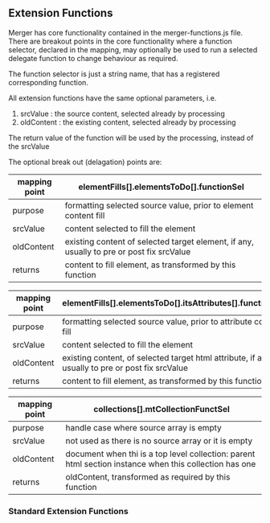 ## Extension Functions

Merger has core functionality contained in the merger-functions.js file. 
There are breakout points in the core functionality where a function selector, declared in the mapping, 
may optionally be used to run a selected delegate function to change behaviour as required.

The function selector is just a string name, that has a registered corresponding function.

All extension functions have the same optional parameters, i.e.
 
1. srcValue : the source content, selected already by processing
2. oldContent : the existing content, selected already by processing

The return value of the function will be used by the processing, instead of the srcValue 

The optional break out (delagation) points are:

| mapping point | elementFills[].elementsToDo[].functionSel |
| - | - |
| purpose | formatting selected source value, prior to element content fill |
| srcValue | content selected to fill the element |
| oldContent | existing content of selected target element, if any, usually to pre or post fix srcValue |
| returns | content to fill element, as transformed by this function |

| mapping point | elementFills[].elementsToDo[].itsAttributes[].functionSel |
| - | - |
| purpose | formatting selected source value, prior to attribute content fill |
| srcValue | content selected to fill the element |
| oldContent | existing content, of selected target html attribute, if any, usually to pre or post fix srcValue |
| returns | content to fill element, as transformed by this function |

| mapping point | collections[].mtCollectionFunctSel |
| - | - |
| purpose | handle case where source array is empty |
| srcValue | not used as there is no source array or it is empty |
| oldContent | document when thi is a top level collection: parent html section instance when this collection has one  |
| returns | oldContent, transformed as required by this function |
### Standard Extension Functions

 